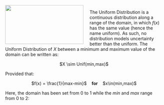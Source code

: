 <img src="http://cdn.sheknows.com/articles/2013/11/sports-jerseys.jpg" width="250" height="125" align="left" style="margin-right: 20px;">

The Uniform Distribution is a continuous distribution along a range of the domain, in which $f(x)$ has the same value (hence the name uniform). As such, no distribution models uncertainty better than the uniform. The Uniform Distribution of $X$ between a minimum and maximum value of the domain can be written as:

<center> $X \sim Unif(min,max)$</center>

Provided that:

<center> $f(x) = \frac{1}{max-min}$ &nbsp;&nbsp; <b>for</b> &nbsp;&nbsp; $x\in(min,max)$</center>

Here, the domain has been set from 0 to 1 while the $min$ and $max$ range from 0 to 2:
